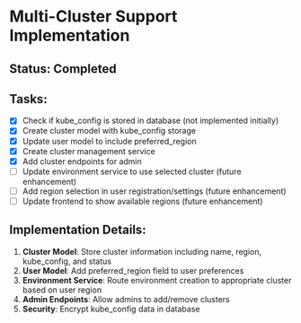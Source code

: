 # Multi-Cluster Support Implementation

## Status: Completed

## Tasks:

- [x] Check if kube_config is stored in database (not implemented initially)
- [x] Create cluster model with kube_config storage
- [x] Update user model to include preferred_region
- [x] Create cluster management service
- [x] Add cluster endpoints for admin
- [ ] Update environment service to use selected cluster (future enhancement)
- [ ] Add region selection in user registration/settings (future enhancement)
- [ ] Update frontend to show available regions (future enhancement)

## Implementation Details:

1. **Cluster Model**: Store cluster information including name, region, kube_config, and status
2. **User Model**: Add preferred_region field to user preferences
3. **Environment Service**: Route environment creation to appropriate cluster based on user region
4. **Admin Endpoints**: Allow admins to add/remove clusters
5. **Security**: Encrypt kube_config data in database